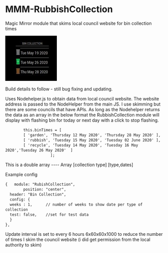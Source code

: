 # MMM-RubbishCollection
Magic Mirror module that skims local council website for bin collection times

![alt text](https://github.com/nikobix/MMM-RubbishCollection/blob/master/img/App_Shot.jpg)


Build details to follow - still bug fixing and updating.

Uses Nodehelper.js to obtain data from local council website. The website address is passed to the NodeHelper from the main JS. I use skimming but there are some councils that have APIs.
As long as the Nodehelper returns the data as an array in the below format the RubbishCollection module will display with flashing bin for today or next day with a click to stop flashing. 

			this.binTimes = [
			[ 'garden', 'Thursday 12 May 2020', 'Thursday 28 May 2020' ],
			[ 'rubbish', 'Tuesday 15 May 2020', 'Tuesday 02 June 2020' ],
			[ 'recycle', 'Tuesday 14 May 2020', 'Tuesday 16 May 2020','Tuesday 26 May 2020'  ]
						]; 

This is a double array ---- Array [collection type] [type,dates]

Example config

	{ 	module: "RubishCollection",
			position: "center",
      header: "Bin Collection",
      config: {
      weeks : 1,      // number of weeks to show date per type of collection 
      test: false,    //set for test data
      }
	},
        
Update interval is set to every 6 hours  6x60x60x1000 to reduce the number of times I skim the council website (i did get permission from the local authority to skim)

